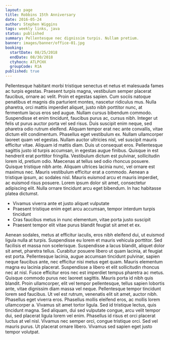 ```yaml
---
layout: page
title: Robbins 15th Anniversary
date: 2016-05-24
author: Stephen Wiggins
tags: weekly links, java
status: published
summary: Pellentesque nec dignissim turpis. Nullam pretium.
banner: images/banner/office-01.jpg
booking:
  startDate: 08/25/2018
  endDate: 08/30/2018
  ctyhocn: ATLPCHX
  groupCode: R1A
published: true
---
```

Pellentesque habitant morbi tristique senectus et netus et malesuada fames ac turpis egestas. Praesent turpis magna, vestibulum semper placerat faucibus, ornare ac velit. Proin et egestas sapien. Cum sociis natoque penatibus et magnis dis parturient montes, nascetur ridiculus mus. Nulla pharetra, orci mattis imperdiet aliquet, justo nibh porttitor nunc, at fermentum lacus eros sed augue. Nullam cursus bibendum commodo. Suspendisse et enim tincidunt, faucibus purus ac, cursus nibh. Integer ut felis ut purus auctor porta vel sed risus. Duis suscipit enim neque, sed pharetra odio rutrum eleifend. Aliquam tempor erat nec ante convallis, vitae dictum elit condimentum. Phasellus eget vestibulum ex. Nullam ullamcorper laoreet quam vel egestas.
Nullam auctor ultricies nisl, vel suscipit mauris efficitur vitae. Aliquam id mattis diam. Duis ut consequat eros. Pellentesque sagittis justo id turpis accumsan, in egestas augue finibus. Quisque in est hendrerit erat porttitor fringilla. Vestibulum dictum est pulvinar, sollicitudin lorem id, pretium odio. Maecenas at tellus sed odio rhoncus posuere. Quisque tristique nibh ante. Aliquam ultrices lacinia nunc, vel ornare est maximus nec. Mauris vestibulum efficitur erat a commodo. Aenean a tristique ipsum, ac sodales nisl. Mauris euismod arcu et mauris imperdiet, ac euismod risus posuere. Lorem ipsum dolor sit amet, consectetur adipiscing elit. Nulla ornare tincidunt arcu eget bibendum. In hac habitasse platea dictumst.

* Vivamus viverra ante et justo aliquet vulputate
* Praesent tristique enim eget arcu accumsan, tempor interdum turpis tincidunt
* Cras faucibus metus in nunc elementum, vitae porta justo suscipit
* Praesent tempor elit vitae purus blandit feugiat sit amet et ex.

Aenean sodales, metus at efficitur iaculis, eros nibh eleifend dui, ut euismod ligula nulla at turpis. Suspendisse eu lorem et mauris vehicula porttitor. Sed facilisis et massa non scelerisque. Suspendisse a lacus blandit, aliquet dolor sit amet, pharetra tellus. Curabitur posuere libero ut quam lacinia, at feugiat est porta. Pellentesque lacinia, augue accumsan tincidunt pulvinar, sapien neque faucibus ante, nec efficitur nisi metus eget quam. Mauris elementum magna eu lacinia placerat. Suspendisse a libero et elit sollicitudin rhoncus nec at nisl. Fusce efficitur eros nec est imperdiet tempus pharetra ac metus. Quisque commodo purus nec laoreet sagittis. Mauris porta id nibh quis blandit. Proin ullamcorper, elit vel tempor pellentesque, tellus sapien lobortis ante, vitae dignissim diam massa vel neque. Pellentesque tempor tincidunt lorem sed faucibus. Ut vel est rutrum, venenatis elit sit amet, auctor nibh. Phasellus eget viverra eros.
Phasellus mollis eleifend eros, ac mollis lorem ullamcorper a. Vivamus sit amet tortor ligula. Sed id tristique lectus, quis tincidunt magna. Sed aliquam, dui sed vulputate congue, arcu velit tempor dui, sed placerat ligula lorem vel enim. Phasellus id risus et orci placerat luctus at vel nisl. Vivamus nec semper orci, congue tristique orci. Sed vel mauris purus. Ut placerat ornare libero. Vivamus sed sapien eget justo tempor volutpat.
